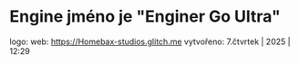 # Engine jméno je "Enginer Go Ultra"
logo:
web: https://Homebax-studios.glitch.me
vytvořeno: 7.čtvrtek | 2025 | 12:29
